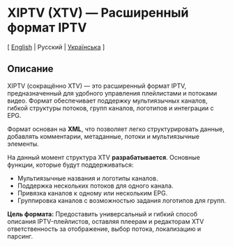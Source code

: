 # XIPTV (XTV) — Расширенный формат IPTV
[ [English](../README.md) |   Русский | [Українська](../docs/README-UK.md) ]
## Описание

XIPTV (сокращённо XTV) — это расширенный формат IPTV, предназначенный для удобного управления плейлистами и потоками видео. Формат обеспечивает поддержку мультиязычных каналов, гибкой структуры потоков, групп каналов, логотипов и интеграции с EPG.

Формат основан на **XML**, что позволяет легко структурировать данные, добавлять комментарии, метаданные, потоки и мультиязычные элементы.

На данный момент структура XTV **разрабатывается**. Основные функции, которые будут поддерживаться:

* Мультиязычные названия и логотипы каналов.
* Поддержка нескольких потоков для одного канала.
* Привязка каналов к одному или нескольким EPG.
* Группировка каналов с возможностью задания логотипов для групп.

**Цель формата:** Предоставить универсальный и гибкий способ описания IPTV-плейлистов, оставляя плеерам и редакторам XTV ответственность за отображение, выбор потока, локализацию и парсинг.
